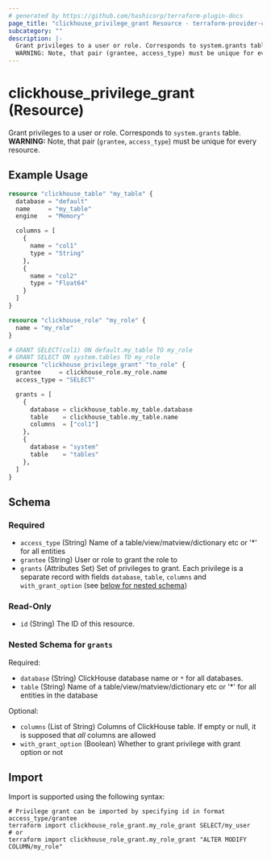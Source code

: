 ```yaml
---
# generated by https://github.com/hashicorp/terraform-plugin-docs
page_title: "clickhouse_privilege_grant Resource - terraform-provider-clickhouse"
subcategory: ""
description: |-
  Grant privileges to a user or role. Corresponds to system.grants table.
  WARNING: Note, that pair (grantee, access_type) must be unique for every resource.
---
```


# clickhouse_privilege_grant (Resource)

Grant privileges to a user or role. Corresponds to `system.grants` table.
**WARNING:** Note, that pair (`grantee`, `access_type`) must be unique for every resource.

## Example Usage

```terraform
resource "clickhouse_table" "my_table" {
  database = "default"
  name     = "my_table"
  engine   = "Memory"

  columns = [
    {
      name = "col1"
      type = "String"
    },
    {
      name = "col2"
      type = "Float64"
    }
  ]
}

resource "clickhouse_role" "my_role" {
  name = "my_role"
}

# GRANT SELECT(col1) ON default.my_table TO my_role
# GRANT SELECT ON system.tables TO my_role
resource "clickhouse_privilege_grant" "to_role" {
  grantee     = clickhouse_role.my_role.name
  access_type = "SELECT"

  grants = [
    {
      database = clickhouse_table.my_table.database
      table    = clickhouse_table.my_table.name
      columns  = ["col1"]
    },
    {
      database = "system"
      table    = "tables"
    },
  ]
}
```

<!-- schema generated by tfplugindocs -->
## Schema

### Required

- `access_type` (String) Name of a table/view/matview/dictionary etc or '*' for all entities
- `grantee` (String) User or role to grant the role to
- `grants` (Attributes Set) Set of privileges to grant. Each privilege is a separate record with fields `database`, `table`, `columns` and `with_grant_option` (see [below for nested schema](#nestedatt--grants))

### Read-Only

- `id` (String) The ID of this resource.

<a id="nestedatt--grants"></a>
### Nested Schema for `grants`

Required:

- `database` (String) ClickHouse database name or `*` for all databases.
- `table` (String) Name of a table/view/matview/dictionary etc or '*' for all entities in the database

Optional:

- `columns` (List of String) Columns of ClickHouse table. If empty or null, it is supposed that *all* columns are allowed
- `with_grant_option` (Boolean) Whether to grant privilege with grant option or not

## Import

Import is supported using the following syntax:

```shell
# Privilege grant can be imported by specifying id in format access_type/grantee
terraform import clickhouse_role_grant.my_role_grant SELECT/my_user
# or
terraform import clickhouse_role_grant.my_role_grant "ALTER MODIFY COLUMN/my_role"
```
